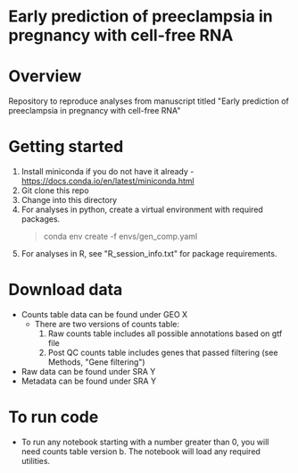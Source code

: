 # Early prediction of preeclampsia in pregnancy with cell-free RNA

# Overview
Repository to reproduce analyses from manuscript titled "Early prediction of preeclampsia in pregnancy with cell-free RNA"

# Getting started

1. Install miniconda if you do not have it already - https://docs.conda.io/en/latest/miniconda.html
2. Git clone this repo
3. Change into this directory
4. For analyses in python, create a virtual environment with required packages. 
	> conda env create -f envs/gen_comp.yaml 
5. For analyses in R, see "R_session_info.txt" for package requirements.

# Download data

* Counts table data can be found under GEO X 
	* There are two versions of counts table:
		1. Raw counts table includes all possible annotations based on gtf file
		2. Post QC counts table includes genes that passed filtering (see Methods, "Gene filtering")
* Raw data can be found under SRA Y
* Metadata can be found under SRA Y

# To run code

* To run any notebook starting with a number greater than 0, you will need counts table version b. The notebook will load any required utilities. 

